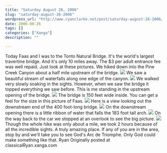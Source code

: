 ```yaml
---
title: "Saturday August 26, 2006"
slug: "saturday-august-26-2006"
wordpress_url: "http://www.ryanclarke.net/post/saturday-august-26-2006/"
date: 2006-08-26
tags: []
categories: ["Xanga"]
description: ""

---
```


Today Faas and I was to the Tonto Natural Bridge. It's the world's largest travertine bridge. And it's only 10 miles away. The \$3 per adult entrance fee was well repaid. Just look at these pictures.
We hiked down into the Pine Creek Canyon about a half mile upstream of the bridge.
![](http://img.photobucket.com/albums/v300/classicalRyan/Tonto/Canyon.jpg)
We saw a beautiful stream of waterfalls along one edge of the canyon.
![](http://img.photobucket.com/albums/v300/classicalRyan/Tonto/Waterfall.jpg)
We walked very slowly soaking in the sights. However, when we saw the bridge it topped everything we saw before. This is me standing in the upstream opening of the bridge.
![](http://img.photobucket.com/albums/v300/classicalRyan/Tonto/RyanBridge.jpg)
The bridge is 150 feet wide inside. You can get a feel for the size in this picture of Faas.
![](http://img.photobucket.com/albums/v300/classicalRyan/Tonto/FaasBridge.jpg)
Here is a view looking out the downstream end of the 400 foot-long bridge.
![](http://img.photobucket.com/albums/v300/classicalRyan/Tonto/ThroughBridge.jpg)
On the downstream opening there is a little ribbon of water that falls the 183 foot tall arch.
![](http://img.photobucket.com/albums/v300/classicalRyan/Tonto/BridgeMist.jpg)
On the way back to the car we stopped at an overlook to see the big picture.
![](http://img.photobucket.com/albums/v300/classicalRyan/Tonto/BridgeOverlook.jpg)
Though the whole hike was only about a mile, we took 2 hours because of all the incredible sights. A truly amazing place. If any of you are in the area, stop by and we'll take you to see God's Arc de Triomphe. Only God could make something like that.
Ryan
Originally posted at classicalRyan.xanga.com
